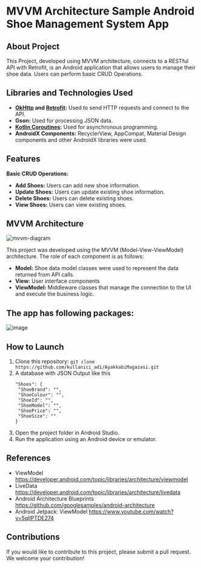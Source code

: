 # MVVM Architecture Sample Android Shoe Management System App

## About Project
This Project, developed using MVVM architecture, connects to a RESTful API with Retrofit, is an Android application that allows users to manage their shoe data. Users can perform basic CRUD Operations.

## Libraries and Technologies Used

- **[OkHttp](https://square.github.io/okhttp/) and [Retrofit](https://square.github.io/retrofit/):** Used to send HTTP requests and connect to the API.
- **Gson:** Used for processing JSON data.
- **[Kotlin Coroutines](https://github.com/Kotlin/kotlinx.coroutines):** Used for asynchronous programming.
- **AndroidX Components:** RecyclerView, AppCompat, Material Design components and other AndroidX libraries were used.

## Features
**Basic CRUD Operations:**
- **Add Shoes:** Users can add new shoe information.
- **Update Shoes:** Users can update existing shoe information.
- **Delete Shoes:** Users can delete existing shoes.
- **View Shoes:** Users can view existing shoes.


## MVVM Architecture

![mvvm-diagram](https://github.com/mertncu/Kotlin-MVVM-Architecture-Sample/assets/86873433/2d9d544a-ef43-4b79-aec1-d0c6fd95ad4f)


This project was developed using the MVVM (Model-View-ViewModel) architecture. The role of each component is as follows:

- **Model:** Shoe data model classes were used to represent the data returned from API calls.
- **View:** User interface components
- **ViewModel:** Middleware classes that manage the connection to the UI and execute the business logic.

## The app has following packages:

![image](https://github.com/mertncu/Kotlin-MVVM-Architecture-Sample/assets/86873433/289fd938-bdc4-4d96-b5fb-704a1f8ca293)


## How to Launch

1. Clone this repository: `git clone https://github.com/kullanici_adi/AyakkabiMagazasi.git`
2. A database with JSON Output like this
   ```
   "Shoes": {
    "ShoeBrand": "",
    "ShoeColour": "",
    "ShoeId": "",
    "ShoeModel": "",
    "ShoePrice": "",
    "ShoeSize": ""
   }
   ```
4. Open the project folder in Android Studio.
5. Run the application using an Android device or emulator.

## References

- ViewModel https://developer.android.com/topic/libraries/architecture/viewmodel
- LiveData https://developer.android.com/topic/libraries/architecture/livedata
- Android Architecture Blueprints https://github.com/googlesamples/android-architecture
- Android Jetpack: ViewModel https://www.youtube.com/watch?v=5qlIPTDE274

## Contributions

If you would like to contribute to this project, please submit a pull request. We welcome your contribution!
